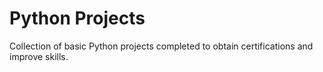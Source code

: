 # Python Projects

Collection of basic Python projects completed to obtain certifications and improve skills.
